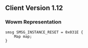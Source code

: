 ## Client Version 1.12

### Wowm Representation
```rust,ignore
smsg SMSG_INSTANCE_RESET = 0x031E {
    Map map;    
}

```
